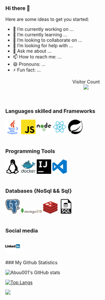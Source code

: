 ### Hi there 👋

Here are some ideas to get you started:

- 🔭 I’m currently working on ...
- 🌱 I’m currently learning ...
- 👯 I’m looking to collaborate on ...
- 🤔 I’m looking for help with ...
- 💬 Ask me about ...
- 📫 How to reach me: ...
- 😄 Pronouns: ...
- ⚡ Fun fact: ...
<p align="center"> 
  Visitor Count<br>
<img src="https://profile-counter.glitch.me/Abuu001/count.svg" />
</p>

</br>

### Languages skilled and Frameworks

<div display="space-between" width="100%">
  <img width="45px" src="https://github.com/Abuu001/Abuu001/blob/main/Assets/java-svgrepo-com.svg" alt="Java">
  <img width="45px" src="https://github.com/Abuu001/Abuu001/blob/main/Assets/javascript-logo-svgrepo-com.svg" alt="Javascript">
  <img width="45px" src="https://github.com/Abuu001/Abuu001/blob/main/Assets/nodejs-1-logo-svgrepo-com.svg" alt="nodejs">
  <img width="45px" src="https://github.com/Abuu001/Abuu001/blob/main/Assets/react-logo-svgrepo-com.svg" alt="reactjs">
  <img width="45px" color="#28a745" src="https://github.com/Abuu001/Abuu001/blob/main/Assets/spring-svgrepo-com.svg" alt="spring">
</div>

</br>

### Programming Tools
<div display="space-between" width="100">
  <img width="45px" src="https://github.com/Abuu001/Abuu001/blob/main/Assets/linux-svgrepo-com.svg" alt="Linux">
  <img width="45px" src="https://github.com/Abuu001/Abuu001/blob/main/Assets/docker-logo-svgrepo-com.svg" alt="docker">
  <img width="45px" src="https://github.com/Abuu001/Abuu001/blob/main/Assets/intellijidea-svgrepo-com.svg" alt="intellijidea">
  <img width="45px" src="https://github.com/Abuu001/Abuu001/blob/main/Assets/visual-studio-code-logo-svgrepo-com.svg" alt="vscode">
</div>

</br>

### Databases {NoSql && Sql}
<div display="flex" justify-content="space-between" align-items="centre" width="100">
   <img width="45px" src="https://github.com/Abuu001/Abuu001/blob/main/Assets/postgresql-icon.svg" alt="postgres">
     <img width="65px" src="https://github.com/Abuu001/Abuu001/blob/main/Assets/mongodb.svg" alt="mongo">
     <img width="45px" src="https://github.com/Abuu001/Abuu001/blob/main/Assets/redis.svg" alt="redis">
    <img width="45px" src="https://github.com/Abuu001/Abuu001/blob/main/Assets/sql-file-format-symbol-svgrepo-com.svg" alt="sql">
</div>

</br>

### Social media
<div> 
  <a href="https://www.linkedin.com/in/abraham-lugonzo-4448041a8/" >
    <img width="45px" src="https://github.com/Abuu001/Abuu001/blob/main/Assets/linkedin-logo-svgrepo-com.svg" alt="linkedin">
  </a>
</div>
</br>
### My Github Statistics
 
![Abuu001's GitHub stats](https://github-readme-stats.vercel.app/api?username=Abuu001&show_icons=true&theme=radical&hide_title=true)
 
[![Top Langs](https://github-readme-stats.vercel.app/api/top-langs/?username=Abuu001)](https://github.com/Abuu001/github-readme-stats)
 
![](https://activity-graph.herokuapp.com/graph?username=Abuu001&theme=react-dark)

